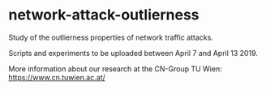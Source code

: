 # network-attack-outlierness
Study of the outlierness properties of network traffic attacks.

Scripts and experiments to be uploaded between April 7 and April 13 2019.

More information about our research at the CN-Group TU Wien:
https://www.cn.tuwien.ac.at/

